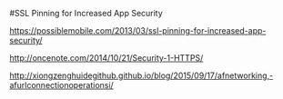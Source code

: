 #SSL Pinning for Increased App Security

https://possiblemobile.com/2013/03/ssl-pinning-for-increased-app-security/


http://oncenote.com/2014/10/21/Security-1-HTTPS/


http://xiongzenghuidegithub.github.io/blog/2015/09/17/afnetworking,-afurlconnectionoperationsi/